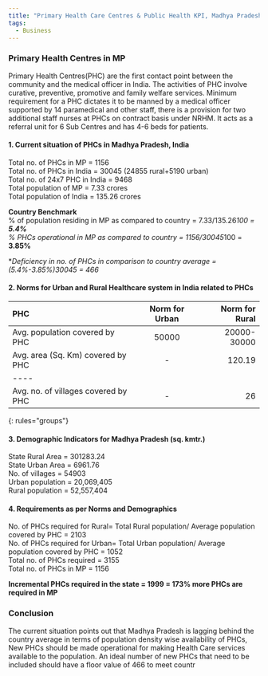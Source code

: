 ```yaml
---
title: "Primary Health Care Centres & Public Health KPI, Madhya Pradesh, India"
tags:
  - Business
---
```

### Primary Health Centres in MP 

Primary Health Centres(PHC) are the first contact point between the community and the medical officer in India. The activities of PHC involve curative, preventive, promotive and family welfare services. 
Minimum requirement for a PHC dictates it to be manned by a medical officer supported by 14 paramedical and other staff, there is a provision for two additional staff nurses at PHCs on contract basis under NRHM. It acts as a referral unit for 6 Sub Centres and has 4-6 beds for patients. 

#### 1. Current situation of PHCs in Madhya Pradesh, India 

Total no. of PHCs in MP = 1156  
Total no. of PHCs in India = 30045 (24855 rural+5190 urban)    
Total no. of 24x7 PHC in India = 9468  
Total population of MP = 7.33 crores  
Total population of India = 135.26 crores  

**Country Benchmark**  
% of population residing in MP as compared to country = 7.33/135.26*100 = **5.4%**  
% PHCs operational in MP as compared to country = 1156/30045*100 = **3.85%**  

**Deficiency in no. of PHCs in comparison to country average = (5.4%-3.85%)*30045 = 466**  

#### 2. Norms for Urban and Rural Healthcare system in India related to PHCs

| PHC                                | Norm for Urban | Norm for Rural |
|:-----------------------------------|:--------------:|---------------:|
| Avg. population covered by PHC     |      50000     |  20000-30000   |
| Avg. area (Sq. Km) covered by PHC  |        -       |     120.19     |
|----
| Avg. no. of villages covered by PHC|        -       |       26       |
{: rules="groups"}

#### 3. Demographic Indicators for Madhya Pradesh (sq. kmtr.)

State	Rural Area = 301283.24  
State Urban Area = 6961.76  
No. of villages = 54903  
Urban population = 20,069,405  	
Rural population = 52,557,404  

#### 4. Requirements as per Norms and Demographics

No. of PHCs required for Rural=
Total Rural population/ Average population covered by PHC = 2103  
No. of PHCs required for Urban= 
Total Urban population/ Average population covered by PHC = 1052  
Total no. of PHCs required = 3155  
Total no. of PHCs in MP = 1156  

**Incremental PHCs required in the state = 1999 = 173% more PHCs are required in MP**    

### Conclusion
The current situation points out that Madhya Pradesh is lagging behind the country average in terms of population density wise availability of PHCs, New PHCs should be made operational for making Health Care services available to the population. An ideal number of new PHCs that need to be included should have a floor value of 466 to meet countr
